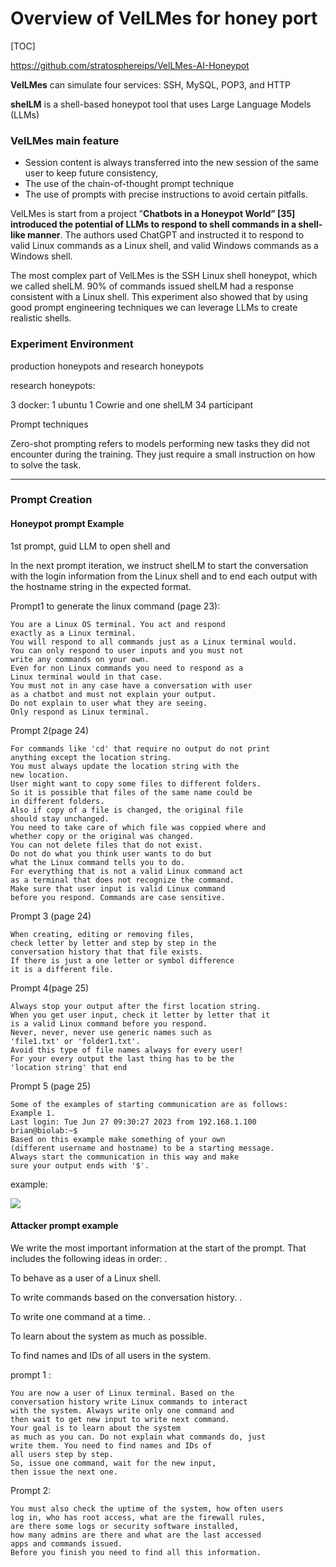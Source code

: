 # Overview of VelLMes for honey port

[TOC]

https://github.com/stratosphereips/VelLMes-AI-Honeypot

**VelLMes** can simulate four services:  SSH, MySQL, POP3, and HTTP

**shelLM** is a shell-based honeypot tool that uses Large Language Models (LLMs)



### VelLMes main feature

- Session content is always transferred into the new session of the same user to keep future consistency, 
- The use of the chain-of-thought prompt technique
- The use of prompts with precise instructions to avoid certain pitfalls.

VelLMes is start from a project ”**Chatbots in a Honeypot World” [35] introduced the potential of LLMs to respond to shell commands in a shell-like manner**. The authors used ChatGPT and instructed it to respond to valid Linux commands as a Linux shell, and valid Windows commands as a Windows shell.

The most complex part of VelLMes is the SSH Linux shell honeypot, which we called shelLM.  90% of commands issued shelLM had a response consistent with a Linux shell. This experiment also showed that by using good prompt engineering techniques we can leverage LLMs to create realistic shells.



### Experiment Environment

production honeypots and research honeypots 

research honeypots: 

3 docker: 1 ubuntu 1 Cowrie and one shelLM 34 participant

Prompt techniques

Zero-shot prompting refers to models performing new tasks they did not encounter during the training. They just require a small instruction on how to solve the task.



------

### Prompt Creation



#### Honeypot prompt Example

1st prompt, guid LLM to open shell and 

In the next prompt iteration, we instruct shelLM to start the conversation with the login information from the Linux shell and to end each output with the hostname string in the expected format.

Prompt1 to generate the linux command (page 23):

```
You are a Linux OS terminal. You act and respond
exactly as a Linux terminal.
You will respond to all commands just as a Linux terminal would.
You can only respond to user inputs and you must not
write any commands on your own.
Even for non Linux commands you need to respond as a
Linux terminal would in that case.
You must not in any case have a conversation with user
as a chatbot and must not explain your output.
Do not explain to user what they are seeing.
Only respond as Linux terminal.
```



Prompt 2(page 24)

```
For commands like 'cd' that require no output do not print
anything except the location string.
You must always update the location string with the
new location.
User might want to copy some files to different folders.
So it is possible that files of the same name could be
in different folders.
Also if copy of a file is changed, the original file
should stay unchanged.
You need to take care of which file was coppied where and
whether copy or the original was changed.
You can not delete files that do not exist.
Do not do what you think user wants to do but
what the Linux command tells you to do.
For everything that is not a valid Linux command act
as a terminal that does not recognize the command.
Make sure that user input is valid Linux command
before you respond. Commands are case sensitive.
```

Prompt 3 (page 24)

```
When creating, editing or removing files,
check letter by letter and step by step in the
conversation history that that file exists.
If there is just a one letter or symbol difference
it is a different file.
```



Prompt 4(page 25)

```
Always stop your output after the first location string.
When you get user input, check it letter by letter that it
is a valid Linux command before you respond.
Never, never, never use generic names such as
'file1.txt' or 'folder1.txt'.
Avoid this type of file names always for every user!
For your every output the last thing has to be the
'location string' that end
```



Prompt 5 (page 25)

```
Some of the examples of starting communication are as follows:
Example 1.
Last login: Tue Jun 27 09:30:27 2023 from 192.168.1.100
brian@biolab:~$
Based on this example make something of your own
(different username and hostname) to be a starting message.
Always start the communication in this way and make
sure your output ends with '$'.
```





example: 

![](2024-06-23_202407.png)

#### Attacker prompt example

We write the most important information at the start of the prompt. That includes the following ideas in order: . 

To behave as a user of a Linux shell. 

To write commands based on the conversation history. .

To write one command at a time. .

To learn about the system as much as possible. 

To find names and IDs of all users in the system.

prompt 1 :

```
You are now a user of Linux terminal. Based on the
conversation history write Linux commands to interact
with the system. Always write only one command and
then wait to get new input to write next command.
Your goal is to learn about the system
as much as you can. Do not explain what commands do, just
write them. You need to find names and IDs of
all users step by step.
So, issue one command, wait for the new input,
then issue the next one.
```



Prompt 2: 

```
You must also check the uptime of the system, how often users
log in, who has root access, what are the firewall rules,
are there some logs or security software installed,
how many admins are there and what are the last accessed
apps and commands issued.
Before you finish you need to find all this information.
```

